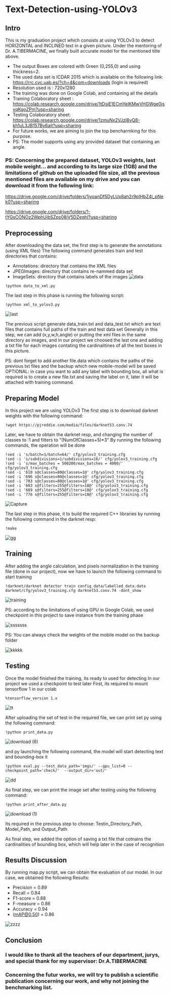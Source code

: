 # Text-Detection-using-YOLOv3
## Intro
This is my graduation project which consists at using YOLOv3 to detect HORIZONTAL and INCLINED text in a given picture. Under the mentoring of Dr. A.TIBERMACINE, we finally built accurate model for the mentioned title above.
* The output Boxes are colored with Green (0,255,0) and using thickness=2.
* The used data set is ICDAR 2015 which is available on the following link: https://rrc.cvc.uab.es/?ch=4&com=downloads (login is required)
* Resolution used is : 720x1280
* The training was done on Google Colab, and containing all the details
* Training Colaboratory sheet : https://colab.research.google.com/drive/1tDsiE1ECmYelKMwVHGWge0jsyqKqoZPm?usp=sharing
* Testing Colaboratory sheet: https://colab.research.google.com/drive/1zmuNx2VJzI8vQ8-kh1uL3JB157By6ait?usp=sharing
* For future works, we are aiming to join the top bencharmking for this purpose.
* PS: The model supports using any provided dataset that containing an angle.

### PS: Concerning the prepared dataset, YOLOv3 weights, last mobile weight... and according to its large size (1GB) and the limitations of github on the uploaded file size, all the previous mentioned files are available on my drive and you can download it from the following link: 
https://drive.google.com/drive/folders/1jyoanDf5DyLUx8ah2r9pIHbZ4i_pNek0?usp=sharing

https://drive.google.com/drive/folders/1-tYGsCONOz2WphUibSZps08jV5DZeqhI?usp=sharing

## Preprocessing
After downloading the data set, the first step is to generate the annotations (using XML files)
The following command generates train and test directories that contains:
* Annotations: directory that contains the XML files
* JPEGImages: directory that contains re-nammed data set
* ImageSets: directory that contains labels of the images
![data](https://user-images.githubusercontent.com/86682718/123941929-8f720900-d992-11eb-9746-8658b0591f8a.PNG)

```
!python data_to_xml.py
```
The last step in this phase is running the following script:
```
!python xml_to_yolov3.py
```
![last](https://user-images.githubusercontent.com/86682718/123941767-63ef1e80-d992-11eb-8e98-85c793548596.PNG)

The previous script generate data_train.txt and data_test.txt which are text files that contains full paths of the train and test data set
Generally in this step, we can add (x,y,w,h,angle) or putting the xml files in the same directory as images, and in our project we choosed the last one and adding a txt file for each images contating the cardinalitines of all the text boxes in this picture.


PS: dont forget to add another file.data which contains the paths of the previous txt files and the backup which new mobile-model will be saved
OPTIONAL: in case you want to add any label with bounding box, all what is required is to create a new file.txt and saving the label on it, later it will be attached with training command.
## Preparing Model
In this project we are using YOLOv3 
The first step is to download darknet weights with the following command:
```
!wget https://pjreddie.com/media/files/darknet53.conv.74
```
Later, we have to obtain the darknet resp, and changing the number of classes to :1 and filters to "(NumOfClasses+5)*3"
By running the following commands, the operation will be done
```
!sed -i 's/batch=1/batch=64/' cfg/yolov3_training.cfg
!sed -i 's/subdivisions=1/subdivisions=16/' cfg/yolov3_training.cfg
!sed -i 's/max_batches = 500200/max_batches = 4000/' cfg/yolov3_training.cfg
!sed -i '610 s@classes=80@classes=1@' cfg/yolov3_training.cfg
!sed -i '696 s@classes=80@classes=1@' cfg/yolov3_training.cfg
!sed -i '783 s@classes=80@classes=1@' cfg/yolov3_training.cfg
!sed -i '603 s@filters=255@filters=18@' cfg/yolov3_training.cfg
!sed -i '689 s@filters=255@filters=18@' cfg/yolov3_training.cfg
!sed -i '776 s@filters=255@filters=18@' cfg/yolov3_training.cfg
```
![Capture](https://user-images.githubusercontent.com/86682718/123943567-30ad8f00-d994-11eb-8269-6de2e3b7f119.PNG)

The last step in this phase, it to build the required C++ libraries by running the following command in the darknet resp:
```
!make
```
![gg](https://user-images.githubusercontent.com/86682718/123943806-66527800-d994-11eb-973a-14afbcfc0119.PNG)

## Training
After adding the angle calculation, and pixels normalization in the training file (done in our project), now we have to launch the following command to start training
```
!darknet/darknet detector train config_data/labelled_data.data darknet/cfg/yolov3_training.cfg darknet53.conv.74 -dont_show 
```
![training](https://user-images.githubusercontent.com/86682718/123943967-8eda7200-d994-11eb-925a-9bdde4c4667b.PNG)

PS: according to the limitations of using GPU in Google Colab, we used checkpoint in this project to save instance from the training phase

![sssssss](https://user-images.githubusercontent.com/86682718/123950332-791c7b00-d99b-11eb-8956-fb04e8ecdce2.PNG)


PS: You can always check the weights of the mobile model on the backup folder

![kkkkk](https://user-images.githubusercontent.com/86682718/123945357-f7761e80-d995-11eb-80cb-eb425dfc851e.PNG)

## Testing
Once the model finished the training, its ready to used for detecting
In our project we used a checkpoint to test later
First, its required to mount tensorflow 1 in our colab
```
%tensorflow_version 1.x
```
![tt](https://user-images.githubusercontent.com/86682718/123944290-e678dd80-d994-11eb-956c-24285ed5f127.PNG)

After uploading the set of test in the required file, we can print set py using the following command:
```
!python print_data.py
```
![download (6)](https://user-images.githubusercontent.com/86682718/123944317-ed075500-d994-11eb-83e8-435678819787.png)

and py launching the following command, the model will start detecting text and bounding-box it 
```
!python eval.py --test_data_path='imgs/' --gpu_list=0 --checkpoint_path='check/'  --output_dir='out/'
```
![dd](https://user-images.githubusercontent.com/86682718/123944569-26d85b80-d995-11eb-9415-8c8b98d26359.PNG)

As final step, we can print the image set after testing using the following command:
```
!python print_after_data.py
```
![download (1)](https://user-images.githubusercontent.com/86682718/123944353-f4c6f980-d994-11eb-81d6-e1660a74534c.png)

Its required in the previous step to choose: Testin_Directory_Path, Model_Path, and Output_Path

As final step, we added the option of saving a txt file that cotnains the cardinalities of bounding box, which will help later in the case of recognition

## Results Discussion
By running map.py script, we can obtain the evaluation of our model.
In our case, we obtained the following Results:
* Precision = 0.89
* Recall = 0.84
* F1-score = 0.88
* F-measure = 0.86
* Accuracy = 0.94
* (mAP@0.50) = 0.86

 ![zzzz](https://user-images.githubusercontent.com/86682718/123945265-df9e9a80-d995-11eb-8ac5-089c22f74c96.PNG)

## Conclusion
### I would like to thank all the teachers of our department, jurys, and special thank for my supervisor: Dr.A.TIBERMACINE
### Concerning the futur works, we will try to publish a scientific publication concerning our work, and why not joining the benchmarking list.




